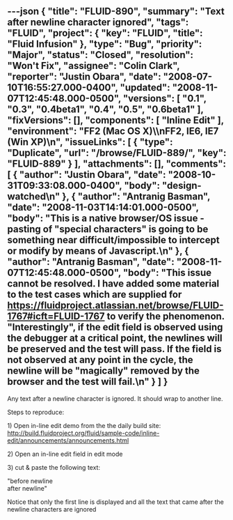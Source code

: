 ---json
{
  "title": "FLUID-890",
  "summary": "Text after newline character ignored",
  "tags": "FLUID",
  "project": {
    "key": "FLUID",
    "title": "Fluid Infusion"
  },
  "type": "Bug",
  "priority": "Major",
  "status": "Closed",
  "resolution": "Won't Fix",
  "assignee": "Colin Clark",
  "reporter": "Justin Obara",
  "date": "2008-07-10T16:55:27.000-0400",
  "updated": "2008-11-07T12:45:48.000-0500",
  "versions": [
    "0.1",
    "0.3",
    "0.4beta1",
    "0.4",
    "0.5",
    "0.6beta1"
  ],
  "fixVersions": [],
  "components": [
    "Inline Edit"
  ],
  "environment": "FF2 (Mac OS X)\\\nFF2, IE6, IE7 (Win XP)\n",
  "issueLinks": [
    {
      "type": "Duplicate",
      "url": "/browse/FLUID-889/",
      "key": "FLUID-889"
    }
  ],
  "attachments": [],
  "comments": [
    {
      "author": "Justin Obara",
      "date": "2008-10-31T09:33:08.000-0400",
      "body": "design-watched\n"
    },
    {
      "author": "Antranig Basman",
      "date": "2008-11-03T14:14:01.000-0500",
      "body": "This is a native browser/OS issue - pasting of  \"special characters\" is going to be something near difficult/impossible to intercept or modify by means of Javascript.\n"
    },
    {
      "author": "Antranig Basman",
      "date": "2008-11-07T12:45:48.000-0500",
      "body": "This issue cannot be resolved. I have added some material to the test cases which are supplied for <https://fluidproject.atlassian.net/browse/FLUID-1767#icft=FLUID-1767> to verify the phenomenon. \"Interestingly\", if the edit field is observed using the debugger at a critical point, the newlines will be preserved and the test will pass. If the field is not observed at any point in the cycle, the newline will be \"magically\" removed by the browser and the test will fail.\n"
    }
  ]
}
---
Any text after a newline character is ignored. It should wrap to another line.

Steps to reproduce:

1\) Open in-line edit demo from the the daily build site:\
<http://build.fluidproject.org/fluid/sample-code/inline-edit/announcements/announcements.html>

2\) Open an in-line edit field in edit mode

3\) cut & paste the following text:

"before newline\
after newline"

Notice that only the first line is displayed and all the text that came after the newline characters are ignored

        
